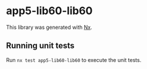 # app5-lib60-lib60

This library was generated with [Nx](https://nx.dev).

## Running unit tests

Run `nx test app5-lib60-lib60` to execute the unit tests.
